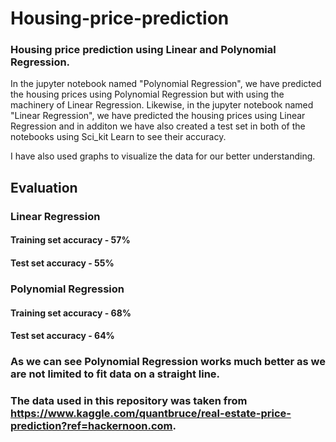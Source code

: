 # Housing-price-prediction

### Housing price prediction using Linear and Polynomial Regression.

In the jupyter notebook named "Polynomial Regression", we have predicted the housing prices using Polynomial Regression but with using the machinery of Linear Regression. 
Likewise, in the jupyter notebook named "Linear Regression", we have predicted the housing prices using Linear Regression and in additon we have also created a test set in both of the notebooks using Sci_kit Learn to see their accuracy.

I have also used graphs to visualize the data for our better understanding.

## Evaluation
### Linear Regression
#### **Training set accuracy** - 57%
#### **Test set accuracy** - 55%

### Polynomial Regression
#### **Training set accuracy** - 68%
#### **Test set accuracy** - 64%

### As we can see Polynomial Regression works much better as we are not limited to fit data on a straight line.

### The data used in this repository was taken from https://www.kaggle.com/quantbruce/real-estate-price-prediction?ref=hackernoon.com.
